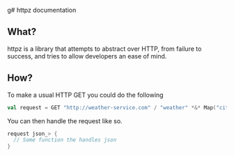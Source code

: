 g# httpz documentation

## What?

httpz is a library that attempts to abstract over HTTP, from failure to success, and tries to allow developers an ease of mind.

## How?

To make a usual HTTP GET you could do the following

```scala
val request = GET "http://weather-service.com" / "weather" *&* Map("city" -> "san fransisco", "type" -> "daily", "fmt" -> "json")
```

You can then handle the request like so.

```scala
request json_> {
  // Some function the handles json
}
```
